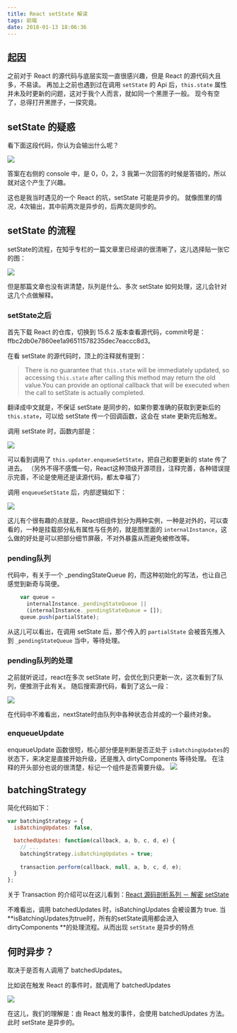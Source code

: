 ```yaml
---
title: React setState 解读
tags: 前端
date: 2018-01-13 18:06:36
---
```


## 起因

之前对于 React 的源代码与底层实现一直很感兴趣，但是 React 的源代码大且多，不易读。
再加上之前也遇到过在调用 `setState` 的 Api 后，`this.state` 属性并未及时更新的问题，这对于我个人而言，就如同一个黑匣子一般。
现今有空了，总得打开黑匣子，一探究竟。

## setState 的疑惑

看下面这段代码，你认为会输出什么呢？

![](http://7xoxxe.com1.z0.glb.clouddn.com/2018-01-13-101408.png)

答案在右侧的 console 中，是 0，0，2，3
我第一次回答的时候是答错的，所以就对这个产生了兴趣。

这也是我当时遇见的一个 React 的坑，setState 可能是异步的。
就像图里的情况，4次输出，其中前两次是异步的，后两次是同步的。

## setState 的流程

setState的流程，在知乎专栏的一篇文章里已经讲的很清晰了，这儿选择贴一张它的图：

![](http://7xoxxe.com1.z0.glb.clouddn.com/2018-01-13-102343.jpg)

但是那篇文章也没有讲清楚，队列是什么、多次 setState 如何处理，这儿会针对这几个点做解释。

### setState之后

首先下载 React 的仓库，切换到 15.6.2 版本查看源代码，commit号是：ffbc2db0e7860ee1a96511578235dec7eaccc8d3。

在看 setState 的源代码时，顶上的注释就有提到：

> There is no guarantee that `this.state` will be immediately updated, so
 accessing `this.state` after calling this method may return the old value.You can provide an optional callback that will be executed when the call to setState is actually completed.
 
 翻译成中文就是，不保证 setState 是同步的，如果你要准确的获取到更新后的 `this.state`，可以给 setState 传一个回调函数，这会在 state 更新完后触发。
 
 调用 setState 时，函数内部是：
 
 ![](https://ipic-666.oss-cn-hangzhou.aliyuncs.com/2018-01-13-103148.png)
 
 可以看到调用了 `this.updater.enqueueSetState`，把自己和要更新的 state 传了进去。
 （另外不得不感慨一句，React这种顶级开源项目，注释完善，各种错误提示完善，不论是使用还是读源代码，都太幸福了）
 
调用 `enqueueSetState` 后，内部逻辑如下：

![](https://ipic-666.oss-cn-hangzhou.aliyuncs.com/2018-01-13-103409.png)
 
这儿有个很有趣的点就是，React把组件划分为两种实例，一种是对外的，可以查看的，一种是挂载部分私有属性与任务的，就是图里面的 `internalInstance`，这么做的好处是可以把部分细节屏蔽，不对外暴露从而避免被修改等。

### pending队列

代码中，有关于一个 _pendingStateQueue 的，而这种初始化的写法，也让自己感觉到新奇与简便。

```js
    var queue =
      internalInstance._pendingStateQueue ||
      (internalInstance._pendingStateQueue = []);
    queue.push(partialState);
 ```

从这儿可以看出，在调用 setState 后，那个传入的 `partialState` 会被首先推入到 `_pendingStateQueue` 当中，等待处理。


### pending队列的处理

之前就听说过，react在多次 setState 时，会优化到只更新一次，这次看到了队列，便推测于此有关。
随后搜索源代码，看到了这么一段：

![](https://ipic-666.oss-cn-hangzhou.aliyuncs.com/2018-01-13-110536.png)

在代码中不难看出，nextState时由队列中各种状态合并成的一个最终对象。

### enqueueUpdate

enqueueUpdate 函数很短，核心部分便是判断是否正处于 `isBatchingUpdates`的状态下，来决定是直接开始升级，还是推入 dirtyComponents 等待处理。
在注释的开头部分也说的很清楚，标记一个组件是否需要升级。
![](https://ipic-666.oss-cn-hangzhou.aliyuncs.com/2018-01-13-103845.png)

## batchingStrategy

简化代码如下：

```js
var batchingStrategy = {
  isBatchingUpdates: false,

  batchedUpdates: function(callback, a, b, c, d, e) {
    // ...
    batchingStrategy.isBatchingUpdates = true;
    
    transaction.perform(callback, null, a, b, c, d, e);
  }
};
```

关于 Transaction 的介绍可以在这儿看到：[React 源码剖析系列 － 解密 setState](https://zhuanlan.zhihu.com/p/20328570)

不难看出，调用 batchedUpdates 时，isBatchingUpdates 会被设置为 true.
当 **isBatchingUpdates为true时，所有的setState调用都会进入 dirtyComponents **的处理流程。从而出现 `setState` 是异步的特点

## 何时异步？

取决于是否有人调用了 batchedUpdates。

比如说在触发 React 的事件时，就调用了 batchedUpdates

![](https://ipic-666.oss-cn-hangzhou.aliyuncs.com/2018-01-13-112027.png)

在这儿，我们的理解是：由 React 触发的事件，会使用 batchedUpdates 方法。
此时 setState 是异步的。


